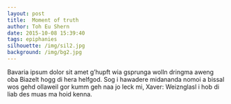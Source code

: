 ```yaml
---
layout: post
title:  Moment of truth
author: Toh Eu Shern
date: 2015-10-08 15:39:40
tags: epiphanies
silhouette: /img/sil2.jpg
background: /img/bg2.jpg
---
```


Bavaria ipsum dolor sit amet g’hupft wia gsprunga wolln dringma aweng oba Biazelt hogg di hera helfgod. Sog i hawadere midananda nomoi a bissal wos gehd ollaweil gor kumm geh naa jo leck mi, Xaver: Weiznglasl i hob di liab des muas ma hoid kenna.
